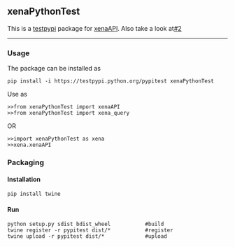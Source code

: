 ## xenaPythonTest
This is a [testpypi](https://testpypi.python.org/pypi) package for [xenaAPI](https://github.com/jingchunzhu/cgDataNew/tree/master/xena).
Also take a look at[#2](https://github.com/ucscXena/python-scripts/issues/2)


---------
### Usage


The package can be installed as
 
    pip install -i https://testpypi.python.org/pypitest xenaPythonTest 

Use as 

    >>from xenaPythonTest import xenaAPI
    >>from xenaPythonTest import xena_query
 
 OR
 
    >>import xenaPythonTest as xena
    >>xena.xenaAPI                
    
    


### Packaging 


#### Installation 
    pip install twine
    
    
#### Run
    python setup.py sdist bdist_wheel           #build
    twine register -r pypitest dist/*           #register 
    twine upload -r pypitest dist/*             #upload 
